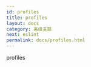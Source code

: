 ```yaml
---
id: profiles
title: profiles
layout: docs
category: 高级主题
next: eslint
permalink: docs/profiles.html
---
```


profiles
